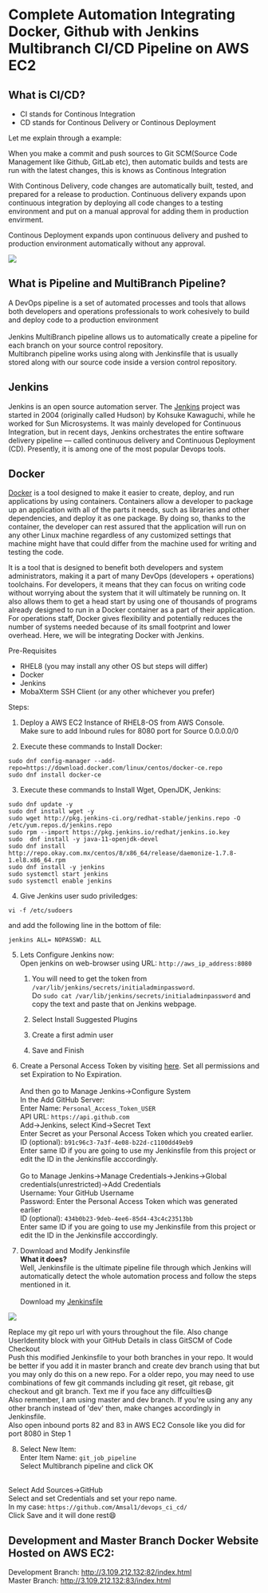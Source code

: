 # Complete Automation Integrating Docker, Github with Jenkins Multibranch CI/CD Pipeline on AWS EC2

## What is CI/CD?
- CI stands for Continous Integration
- CD stands for Continous Delivery or Continous Deployment

Let me explain through a example: 

When you make a commit and push sources to Git SCM(Source Code Management like Github, GitLab etc), then automatic builds and tests are run with the latest changes, this is knows as Continous Integration

With Continous Delivery, code changes are automatically built, tested, and prepared for a release to production. Continuous delivery expands upon continuous integration by deploying all code changes to a testing environment and put on a manual approval for adding them in production envirment.

Continous Deployment expands upon continuous delivery and pushed to production environment automatically without any approval.

![](https://d1.awsstatic.com/product-marketing/DevOps/continuous_integration.4f4cddb8556e2b1a0ca0872ace4d5fe2f68bbc58.png)

## What is Pipeline and MultiBranch Pipeline?

A DevOps pipeline is a set of automated processes and tools that allows both developers and operations professionals to work cohesively to build and deploy code to a production environment<br/><br/>
Jenkins MultiBranch pipeline allows us to automatically create a pipeline for each branch on your source control repository.<br/>Multibranch pipeline works using along with Jenkinsfile that is usually stored along with our source code inside a version control repository.<br/>

## Jenkins

Jenkins is an open source automation server.
The [Jenkins](https://www.jenkins.io) project was started in 2004 (originally called Hudson) by Kohsuke Kawaguchi, while he worked for Sun Microsystems. It was mainly developed for Continuous Integration, but in recent days, Jenkins orchestrates the entire software delivery pipeline — called continuous delivery and Continuous Deployment (CD). Presently, it is among one of the most popular Devops tools.
## Docker

[Docker](https://github.com/docker/docker) is a tool designed to make it easier to create, deploy, and run applications by using containers. Containers allow a developer to package up an application with all of the parts it needs, such as libraries and other dependencies, and deploy it as one package. By doing so, thanks to the container, the developer can rest assured that the application will run on any other Linux machine regardless of any customized settings that machine might have that could differ from the machine used for writing and testing the code.

It is a tool that is designed to benefit both developers and system administrators, making it a part of many DevOps (developers + operations) toolchains. For developers, it means that they can focus on writing code without worrying about the system that it will ultimately be running on. It also allows them to get a head start by using one of thousands of programs already designed to run in a Docker container as a part of their application. For operations staff, Docker gives flexibility and potentially reduces the number of systems needed because of its small footprint and lower overhead.
Here, we will be integrating Docker with Jenkins.

Pre-Requisites
- RHEL8 (you may install any other OS but steps will differ)
- Docker
- Jenkins
- MobaXterm SSH Client (or any other whichever you prefer)

Steps:
1. Deploy a AWS EC2 Instance of RHEL8-OS from AWS Console.<br/>
Make sure to add Inbound rules for 8080 port for Source 0.0.0.0/0

2. Execute these commands to Install Docker:
```
sudo dnf config-manager --add-repo=https://download.docker.com/linux/centos/docker-ce.repo
sudo dnf install docker-ce
```

3. Execute these commands to Install Wget, OpenJDK, Jenkins:
```
sudo dnf update -y
sudo dnf install wget -y
sudo wget http://pkg.jenkins-ci.org/redhat-stable/jenkins.repo -O /etc/yum.repos.d/jenkins.repo
sudo rpm --import https://pkg.jenkins.io/redhat/jenkins.io.key
sudo  dnf install -y java-11-openjdk-devel
sudo dnf install http://repo.okay.com.mx/centos/8/x86_64/release/daemonize-1.7.8-1.el8.x86_64.rpm
sudo dnf install -y jenkins
sudo systemctl start jenkins
sudo systemctl enable jenkins
```

4. Give Jenkins user sudo priviledges:<br/>
```
vi -f /etc/sudoers
```
and add the following line in the bottom of file:<br/>
```
jenkins ALL= NOPASSWD: ALL
```

5. Lets Configure Jenkins now:<br/>
Open jenkins on web-browser using URL: ```http://aws_ip_address:8080```<br/>

    1. You will need to get the token from ```/var/lib/jenkins/secrets/initialadminpassword```.<br/>
    Do ```sudo cat /var/lib/jenkins/secrets/initialadminpassword``` and copy the text and paste that on Jenkins webpage.
    
    2. Select Install Suggested Plugins
    
    3. Create a first admin user
    
    4. Save and Finish
    
6. Create a Personal Access Token by visiting [here](https://github.com/settings/tokens). Set all permissions and set Expiration to No Expiration.<br/><br/>
And then go to Manage Jenkins->Configure System<br/>
In the Add GitHub Server:<br/>
Enter Name: ```Personal_Access_Token_USER```<br/>
API URL: ```https://api.github.com```<br/>
Add->Jenkins, select Kind->Secret Text<br/>
Enter Secret as your Personal Access Token which you created earlier.<br/>
ID (optional): ```b91c96c3-7a3f-4e08-b22d-c1100dd49eb9```<br/>
Enter same ID if you are going to use my Jenkinsfile from this project or edit the ID in the Jenkinsfile acccordingly.<br/><br/>
Go to Manage Jenkins->Manage Credentials->Jenkins->Global credentials(unrestricted)->Add Credentials<br/>
Username: Your GitHub Username<br/>
Password: Enter the Personal Access Token which was generated earlier<br/>
ID (optional): ```434b0b23-9deb-4ee6-85d4-43c4c23513bb```<br/>
Enter same ID if you are going to use my Jenkinsfile from this project or edit the ID in the Jenkinsfile acccordingly.<br/>

7. Download and Modify Jenkinsfile<br/>
**What it does?**<br/>
Well, Jenkinsfile is the ultimate pipeline file through which Jenkins will automatically detect the whole automation process and follow the steps mentioned in it.<br/><br/>
Download my [Jenkinsfile](https://github.com/Amsal1/devops_ci_cd/blob/master/Jenkinsfile)<br/>

![](https://i.imgur.com/GWC3pIL.png)

Replace my git repo url with yours throughout the file. Also change UserIdentity block with your GitHub Details in class GitSCM of Code Checkout<br/>
Push this modified Jenkinsfile to your both branches in your repo. It would be better if you add it in master branch and create dev branch using that but you may only do this on a new repo. For a older repo, you may need to use combinations of few git commands including git reset, git rebase, git checkout and git branch. Text me if you face any diffcuilties😄<br/>
Also remember, I am using master and dev branch. If you're using any any other branch instead of 'dev' then, make changes accordingly in Jenkinsfile.<br/>
Also open inbound ports 82 and 83 in AWS EC2 Console like you did for port 8080 in Step 1<br/>


8. Select New Item:<br/>
Enter Item Name: ```git_job_pipeline```<br/>
Select Multibranch pipeline and click OK<br/><br/>

Select Add Sources->GitHub<br/>
Select and set Credentials and set your repo name. <br/>
In my case: ```https://github.com/Amsal1/devops_ci_cd/```<br/>
Click Save and it will done rest😄<br/>

## Development and Master Branch Docker Website Hosted on AWS EC2:
Development Branch: http://3.109.212.132:82/index.html<br/>
Master Branch: http://3.109.212.132:83/index.html
